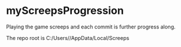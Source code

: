 # myScreepsProgression
Playing the game screeps and each commit is further progress along.

The repo root is C:/Users/<username>/AppData/Local/Screeps
